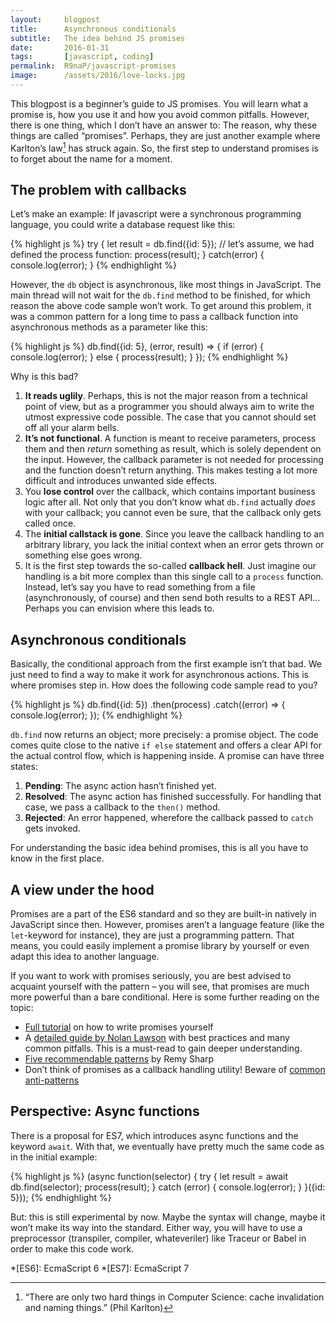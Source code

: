 ```yaml
---
layout:     blogpost
title:      Asynchronous conditionals
subtitle:   The idea behind JS promises
date:       2016-01-31
tags:       [javascript, coding]
permalink:  R9naP/javascript-promises
image:      /assets/2016/love-locks.jpg
---
```


This blogpost is a beginner’s guide to JS promises. You will learn what a promise is, how you use it and how you avoid common pitfalls. However, there is one thing, which I don’t have an answer to: The reason, why these things are called “promises”. Perhaps, they are just another example where Karlton’s law[^1] has struck again. So, the first step to understand promises is to forget about the name for a moment.

## The problem with callbacks

Let’s make an example: If javascript were a synchronous programming language, you could write a database request like this:

{% highlight js %}
try {
  let result = db.find({id: 5});
  // let’s assume, we had defined the process function:
  process(result);
} catch(error) {
  console.log(error);
}
{% endhighlight %}

However, the `db` object is asynchronous, like most things in JavaScript. The main thread will not wait for the `db.find` method to be finished, for which reason the above code sample won’t work. To get around this problem, it was a common pattern for a long time to pass a callback function into asynchronous methods as a parameter like this:

{% highlight js %}
db.find({id: 5}, (error, result) => {
  if (error) {
    console.log(error);
  } else {
    process(result);
  }
});
{% endhighlight %}

Why is this bad?

1. **It reads uglily**. Perhaps, this is not the major reason from a technical point of view, but as a programmer you should always aim to write the utmost expressive code possible. The case that you cannot should set off all your alarm bells.
2. **It’s not functional**. A function is meant to receive parameters, process them and then *return* something as result, which is solely dependent on the input. However, the callback parameter is not needed for processing and the function doesn’t return anything. This makes testing a lot more difficult and introduces unwanted side effects.
3. You **lose control** over the callback, which contains important business logic after all. Not only that you don’t know what `db.find` actually *does* with your callback; you cannot even be sure, that the callback only gets called once.
4. The **initial callstack is gone**. Since you leave the callback handling to an arbitrary library, you lack the initial context when an error gets thrown or something else goes wrong.
5. It is the first step towards the so-called **callback hell**. Just imagine our handling is a bit more complex than this single call to a `process` function. Instead, let’s say you have to read something from a file (asynchronously, of course) and then send both results to a REST API… Perhaps you can envision where this leads to.

## Asynchronous conditionals

Basically, the conditional approach from the first example isn’t that bad. We just need to find a way to make it work for asynchronous actions. This is where promises step in. How does the following code sample read to you?

{% highlight js %}
db.find({id: 5})
.then(process)
.catch((error) => {
  console.log(error);
});
{% endhighlight %}

`db.find` now returns an object; more precisely: a promise object. The code comes quite close to the native `if else` statement and offers a clear API for the actual control flow, which is happening inside. A promise can have three states:

1. **Pending**: The async action hasn’t finished yet.
2. **Resolved**: The async action has finished successfully. For handling that case, we pass a callback to the `then()` method.
3. **Rejected**: An error happened, wherefore the callback passed to `catch` gets invoked.

For understanding the basic idea behind promises, this is all you have to know in the first place.

## A view under the hood

Promises are a part of the ES6 standard and so they are built-in natively in JavaScript since then. However, promises aren’t a language feature (like the `let`-keyword for instance), they are just a programming pattern. That means, you could easily implement a promise library by yourself or even adapt this idea to another language.

If you want to work with promises seriously, you are best advised to acquaint yourself with the pattern – you will see, that promises are much more powerful than a bare conditional. Here is some further reading on the topic:

- [Full tutorial](https://www.promisejs.org/) on how to write promises yourself
- A [detailed guide by Nolan Lawson](http://pouchdb.com/2015/05/18/we-have-a-problem-with-promises.html) with best practices and many common pitfalls. This is a must-read to gain deeper understanding.
- [Five recommendable patterns](https://remysharp.com/2014/11/19/my-five-promise-patterns) by Remy Sharp
- Don’t think of promises as a callback handling utility! Beware of [common anti-patterns](https://github.com/petkaantonov/bluebird/wiki/Promise-anti-patterns)

## Perspective: Async functions

There is a proposal for ES7, which introduces async functions and the keyword `await`. With that, we eventually have pretty much the same code as in the initial example:

{% highlight js %}
(async function(selector) {
  try {
    let result = await db.find(selector);
    process(result);
  } catch (error) {
    console.log(error);
  }
}({id: 5}));
{% endhighlight %}

But: this is still experimental by now. Maybe the syntax will change, maybe it won’t make its way into the standard. Either way, you will have to use a preprocessor (transpiler, compiler, whateveriler) like Traceur or Babel in order to make this code work.


[^1]: “There are only two hard things in Computer Science: cache invalidation and naming things.” (Phil Karlton)

*[ES6]: EcmaScript 6
*[ES7]: EcmaScript 7
